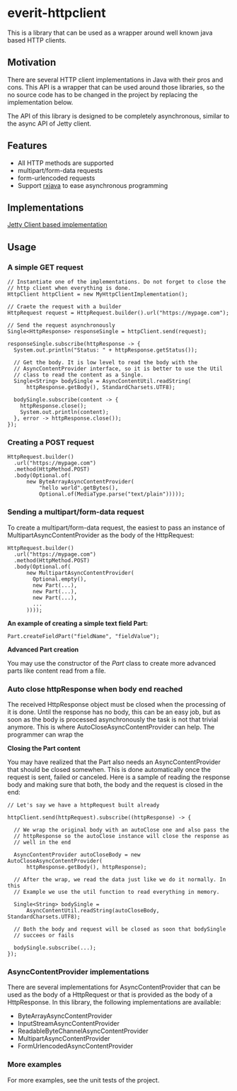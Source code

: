 everit-httpclient
=================

This is a library that can be used as a wrapper around well known java based HTTP clients.

## Motivation

There are several HTTP client implementations in Java with their pros and cons. This API is a
wrapper that can be used around those libraries, so the no source code has to be changed in the
project by replacing the implementation below.

The API of this library is designed to be completely asynchronous, similar to the async API of
Jetty client.

## Features

 - All HTTP methods are supported
 - multipart/form-data requests
 - form-urlencoded requests
 - Support [rxjava][0] to ease asynchronous programming

## Implementations

[Jetty Client based implementation][1]

## Usage

### A simple GET request 

    // Instantiate one of the implementations. Do not forget to close the
    // http client when everything is done.
    HttpClient httpClient = new MyHttpClientImplementation();
    
    // Craete the request with a builder
    HttpRequest request = HttpRequest.builder().url("https://mypage.com");
    
    // Send the request asynchronously
    Single<HttpResponse> responseSingle = httpClient.send(request);
    
    responseSingle.subscribe(httpResponse -> {
      System.out.println("Status: " + httpResponse.getStatus());
      
      // Get the body. It is low level to read the body with the
      // AsyncContentProvider interface, so it is better to use the Util
      // class to read the content as a Single.
      Single<String> bodySingle = AsyncContentUtil.readString(
          httpResponse.getBody(), StandardCharsets.UTF8);
      
      bodySingle.subscribe(content -> {
        httpResponse.close();
        System.out.println(content);
      }, error -> httpResponse.close());
    });

### Creating a POST request

    HttpRequest.builder()
      .url("https://mypage.com")
      .method(HttpMethod.POST)
      .body(Optional.of(
          new ByteArrayAsyncContentProvider(
              "hello world".getBytes(),
              Optional.of(MediaType.parse("text/plain")))));

### Sending a multipart/form-data request

To create a multipart/form-data request, the easiest to pass an instance of
MultipartAsyncContentProvider as the body of the HttpRequest:

    HttpRequest.builder()
      .url("https://mypage.com")
      .method(HttpMethod.POST)
      .body(Optional.of(
          new MultipartAsyncContentProvider(
            Optional.empty(),
            new Part(...),
            new Part(...),
            new Part(...),
            ...
          ))));

**An example of creating a simple text field Part:**

    Part.createFieldPart("fieldName", "fieldValue");

**Advanced Part creation**

You may use the constructor of the _Part_ class to create more advanced parts like content read
from a file.

### Auto close httpResponse when body end reached

The received HttpResponse object must be closed when the processing of it is done. Until the
response has no body, this can be an easy job, but as soon as the body is processed asynchronously
the task is not that trivial anymore. This is where AutoCloseAsyncContentProvider can help. The
programmer can wrap the 

**Closing the Part content**

You may have realized that the Part also needs an AsyncContentProvider that should be closed
somewhen. This is done automatically once the request is sent, failed or canceled. Here is a
sample of reading the response body and making sure that both, the body and the request is closed
in the end:

    // Let's say we have a httpRequest built already
    
    httpClient.send(httpRequest).subscribe((httpResponse) -> {
    
      // We wrap the original body with an autoClose one and also pass the
      // httpResponse so the autoClose instance will close the response as
      // well in the end
    
      AsyncContentProvider autoCloseBody = new AutoCloseAsyncContentProvider(
          httpResponse.getBody(), httpResponse);
    
      // After the wrap, we read the data just like we do it normally. In this
      // Example we use the util function to read everything in memory.
    
      Single<String> bodySingle =
          AsyncContentUtil.readString(autoCloseBody, StandardCharsets.UTF8);
    
      // Both the body and request will be closed as soon that bodySingle
      // succees or fails
    
      bodySingle.subscribe(...);
    });


### AsyncContentProvider implementations

There are several implementations for AsyncContentProvider that can be used as the body of a
HttpRequest or that is provided as the body of a HttpResponse. In this library, the following
implementations are available:

 - ByteArrayAsyncContentProvider
 - InputStreamAsyncContentProvider
 - ReadableByteChannelAsyncContentProvider
 - MultipartAsyncContentProvider
 - FormUrlencodedAsyncContentProvider

### More examples

For more examples, see the unit tests of the project.

[0]: https://github.com/ReactiveX/RxJava
[1]: https://github.com/everit-org/everit-async-httpclient-jettyclient
